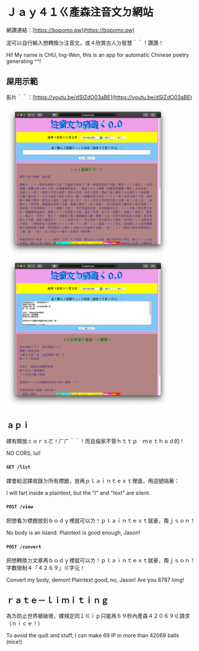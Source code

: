 # Ｊａｙ４１ㄍ產森注音文ㄉ網站

網讚連結：[https://bopomo.pw](https://bopomo.pw)

泥可以自行輸入想轉換ㄉ注音文，或４欣賞古人ㄉ智慧＾＾！讚讚！

Hi! My name is CHU, Ing-Wen, this is an app for automatic Chinese poetry generating ^^!

## 屎用示範

影片＾＾：[https://youtu.be/dSIZdO03aBE](https://youtu.be/dSIZdO03aBE)

<img src="demo1.png" alt="demo1" height=400>

<img src="demo2.png" alt="demo2" height=400>

## ａｐｉ
婐有開放ｃｏｒｓㄛ！ㄏㄏ＾＾！而且倫家不管ｈｔｔｐ　ｍｅｔｈｏｄ的！

NO CORS, lul!

#### `GET /list`
婐會給泥婐收錄ㄉ所有標題，放再ｐｌａｉｎｔｅｘｔ裡面，用逗號隔著：

I will fart inside a plaintext, but the "l" and "text" are silent.

#### `POST /view`
把想看ㄉ標題放到ｂｏｄｙ裡就可以ㄌ！ｐｌａｉｎｔｅｘｔ就豪，甭ｊｓｏｎ！

No body is an island. Plaintext is good enough, Jason!

#### `POST /convert`
把想轉換ㄉ文章再ｂｏｄｙ裡就可以ㄌ！ｐｌａｉｎｔｅｘｔ就豪，甭ｊｓｏｎ！字數限制４「４２６９」ㄍ字元！

Convert my body, demon! Plaintext good, no, Jason! Are you 8787 long!

## ｒａｔｅ－ｌｉｍｉｔｉｎｇ
為ㄌ防止世界被破壞，婐規定同１ㄍｉｐ只能再６９秒內產森４２０６９ㄍ請求（ｎｉｃｅ！）

To avoid the quilt and stuff, I can make 69 IP in more than 42069 balls (nice!)